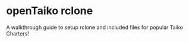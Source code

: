 # openTaiko rclone
 A walkthrough guide to setup rclone and included files for popular Taiko Charters!
